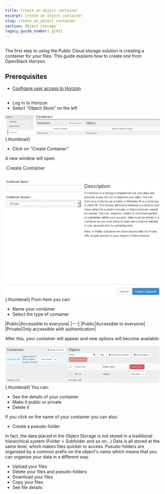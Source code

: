 ```yaml
---
title: Create an object container
excerpt: Create an object container
slug: create_an_object_container
section: Object Storage
legacy_guide_number: g1921
---
```



## 
The first step to using the Public Cloud storage solution is creating a container for your files. 
This guide explains how to create one from OpenStack Horizon.


## Prerequisites

- [Configure user access to Horizon]({legacy}1773)




## 

- Log in to Horizon
- Select "Object Store" on the left



![](images/img_2935.jpg){.thumbnail}

- Click on "Create Container"


A new window will open:

![](images/img_2937.jpg){.thumbnail}
From here you can:

- Name your container
- Select the type of container

|Public|Accessible to everyone|
|---|
|Public|Accessible to everyone|
|Private|Only accessible with authentication|


After this, your container will appear and new options will become available:

![](images/img_2938.jpg){.thumbnail}
You can:

- See the details of your container
- Make it public or private
- Delete it 


If you click on the name of your container you can also:

- Create a pseudo-folder


In fact, the data placed in the Object Storage is not stored in a traditional hierarchical system (Folder > Subfolder and so on...)
Data is all stored at the same level, which makes files quicker to access.
Pseudo-folders are organised by a common prefix on the object's name which means that you can organise your data in a different way.

- Upload your files
- Delete your files and pseudo-folders
- Download your files
- Copy your files
- See file details




## 
 

